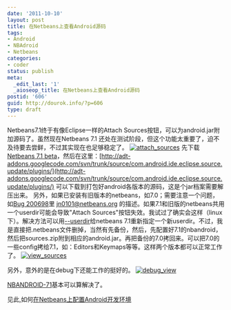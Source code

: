 ```yaml
---
date: '2011-10-10'
layout: post
title: 在Netbeans上查看Android源码
tags:
- Android
- NBAdroid
- Netbeans
categories:
- coder
status: publish
meta:
  _edit_last: '1'
  _aioseop_title: 在Netbeans上查看Android源码
postid: '606'
guid: http://dourok.info/?p=606
type: draft
---
```

Netbeans7.1终于有像Eclipse一样的Attach
Sources按钮，可以为android.jar附加源码了。虽然现在Netbeans 7.1
还处在测试阶段，但这个功能太重要了，迫不及待要去尝鲜，不过其实现在也足够稳定了。
[![]({{urls.media}}/wp-content/uploads/2010/05/attach_sources.png "attach_sources")]({{urls.media}}/wp-content/uploads/2010/05/attach_sources.png) 先下载[Netbeans 7.1
beta](http://netbeans.org/community/releases/71/)，然后在这里：[http://adt-addons.googlecode.com/svn/trunk/source/com.android.ide.eclipse.source.update/plugins/](http://adt-addons.googlecode.com/svn/trunk/source/com.android.ide.eclipse.source.update/plugins/)
可以下载到打包好android各版本的源码，这是个jar档案需要解压出来。
另外，如果已安装有旧版本的netbeans，如7.0；需要注意一个问题，如[Bug
200698](http://netbeans.org/bugzilla/show_bug.cgi?id=200698)里
jn0101@netbeans.org
的描述。如果7.1和旧版的netbeans共用一个userdir可能会导致"Attach
Sources"按钮失效。我试过了确实会这样（linux下）。解决方法可以用[--userdir](http://wiki.netbeans.org/FaqAlternateUserdir)给netbeans
7.1重新指定一个新userdir。不过，我是直接把.netbeans文件删掉，当然有先备份，然后，先配置好7.1的nbandroid，然后把sources.zip附到相应的android.jar。再把备份的7.0拷回来。可以把7.0的一些config拷给7.1，如：Editors和Keymaps等等。这样两个版本都可以正常工作了。
[![]({{urls.media}}/wp-content/uploads/2010/05/view_sources.png "view_sources")]({{urls.media}}/wp-content/uploads/2010/05/view_sources.png)

另外，意外的是在debug下还能工作的挺好的。
[![]({{urls.media}}/wp-content/uploads/2010/05/debug_view.png "debug_view")]({{urls.media}}/wp-content/uploads/2010/05/debug_view.png)

[NBANDROID-71](http://kenai.com/jira/browse/NBANDROID-71)基本可以算解决了。

见此,如何[在Netbeans上配置Android开发环境](http://dourok.info/2010/05/%e5%9c%a8netbeans%e4%b8%8a%e9%85%8d%e7%bd%aeandroid%e5%bc%80%e5%8f%91%e7%8e%af%e5%a2%83/ "在Netbeans上配置Android开发环境")
